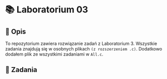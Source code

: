# 📚 Laboratorium 03

## 📝 Opis
To repozytorium zawiera rozwiązanie zadań z Laboratorium 3. Wszystkie zadania znajdują się w osobnych plikach `(z rozszerzeniem .c)`. Dodatkowo dodałem plik ze wszystkimi zadaniami w `All.c`.  

## 📂 Zadania
